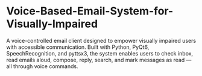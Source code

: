 # Voice-Based-Email-System-for-Visually-Impaired
A voice-controlled email client designed to empower visually impaired users with accessible communication. Built with Python, PyQt6, SpeechRecognition, and pyttsx3, the system enables users to check inbox, read emails aloud, compose, reply, search, and mark messages as read — all through voice commands.
